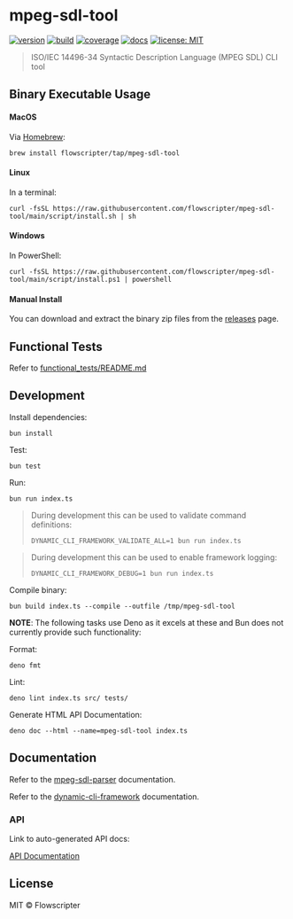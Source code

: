 # mpeg-sdl-tool

[![version](https://img.shields.io/github/v/release/flowscripter/mpeg-sdl-tool?sort=semver)](https://github.com/flowscripter/mpeg-sdl-tool/releases)
[![build](https://img.shields.io/github/actions/workflow/status/flowscripter/mpeg-sdl-tool/release-bun-executable.yml)](https://github.com/flowscripter/mpeg-sdl-tool/actions/workflows/release-bun-executable.yml)
[![coverage](https://codecov.io/gh/flowscripter/mpeg-sdl-tool/branch/main/graph/badge.svg?token=EMFT2938ZF)](https://codecov.io/gh/flowscripter/mpeg-sdl-tool)
[![docs](https://img.shields.io/badge/docs-API-blue)](https://flowscripter.github.io/mpeg-sdl-tool/index.html)
[![license: MIT](https://img.shields.io/github/license/flowscripter/mpeg-sdl-tool)](https://github.com/flowscripter/mpeg-sdl-tool/blob/main/LICENSE)

> ISO/IEC 14496-34 Syntactic Description Language (MPEG SDL) CLI tool

## Binary Executable Usage

#### MacOS

Via [Homebrew](https://brew.sh/):

`brew install flowscripter/tap/mpeg-sdl-tool`

#### Linux

In a terminal:

`curl -fsSL https://raw.githubusercontent.com/flowscripter/mpeg-sdl-tool/main/script/install.sh | sh`

#### Windows

In PowerShell:

`curl -fsSL https://raw.githubusercontent.com/flowscripter/mpeg-sdl-tool/main/script/install.ps1 | powershell`

#### Manual Install

You can download and extract the binary zip files from the
[releases](https://github.com/flowscripter/mpeg-sdl-tool/releases) page.

## Functional Tests

Refer to [functional_tests/README.md](functional_tests/README.md)

## Development

Install dependencies:

`bun install`

Test:

`bun test`

Run:

`bun run index.ts`

> During development this can be used to validate command definitions:
>
> `DYNAMIC_CLI_FRAMEWORK_VALIDATE_ALL=1 bun run index.ts`

> During development this can be used to enable framework logging:
>
> `DYNAMIC_CLI_FRAMEWORK_DEBUG=1 bun run index.ts`

Compile binary:

`bun build index.ts --compile --outfile /tmp/mpeg-sdl-tool`

**NOTE**: The following tasks use Deno as it excels at these and Bun does not
currently provide such functionality:

Format:

`deno fmt`

Lint:

`deno lint index.ts src/ tests/`

Generate HTML API Documentation:

`deno doc --html --name=mpeg-sdl-tool index.ts`

## Documentation

Refer to the [mpeg-sdl-parser](https://github.com/flowscripter/mpeg-sdl-parser)
documentation.

Refer to the
[dynamic-cli-framework](https://github.com/flowscripter/dynamic-cli-framework)
documentation.

### API

Link to auto-generated API docs:

[API Documentation](https://flowscripter.github.io/mpeg-sdl-tool/index.html)

## License

MIT © Flowscripter
